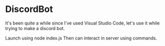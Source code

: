 # DiscordBot
It's been quite a while since I've used Visual Studio Code, let's use it while trying to make a discord bot.

Launch using node index.js
Then can interact in server using commands.